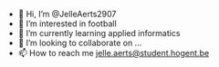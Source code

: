 - 👋 Hi, I’m @JelleAerts2907
- 👀 I’m interested in football
- 🌱 I’m currently learning applied informatics
- 💞️ I’m looking to collaborate on ...
- 📫 How to reach me jelle.aerts@student.hogent.be

<!---
JelleAerts2907/JelleAerts2907 is a ✨ special ✨ repository because its `README.md` (this file) appears on your GitHub profile.
You can click the Preview link to take a look at your changes.
--->
